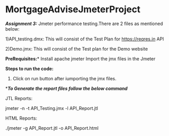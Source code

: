# MortgageAdviseJmeterProject

***Assignment 3:*** Jmeter performance testing.There are 2 files as mentioned below:

   1)API_testing.dmx: This will consist of the Test Plan for https://reqres.in API
   
   2)Demo.jmx: This will consist of the Test plan for the Demo website

****PreRequisites:*****
Install apache jmeter
Import the jmx files in the Jmeter

****Steps to run the code:****
1) Click on run button after iumporting the jmx files.

******To Generate the report files follow the below command*****

JTL Reports:

jmeter -n -t API_Testing.jmx -l API_Report.jtl

HTML Reports:

./jmeter -g API_Report.jtl -o API_Report.html
